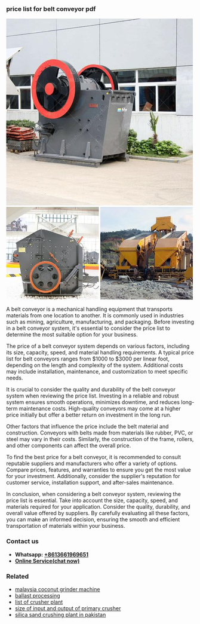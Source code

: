 <h3>price list for belt conveyor pdf</h3><img src='1708587172.jpg' alt=''><p>A belt conveyor is a mechanical handling equipment that transports materials from one location to another. It is commonly used in industries such as mining, agriculture, manufacturing, and packaging. Before investing in a belt conveyor system, it's essential to consider the price list to determine the most suitable option for your business.</p><p>The price of a belt conveyor system depends on various factors, including its size, capacity, speed, and material handling requirements. A typical price list for belt conveyors ranges from $1000 to $3000 per linear foot, depending on the length and complexity of the system. Additional costs may include installation, maintenance, and customization to meet specific needs.</p><p>It is crucial to consider the quality and durability of the belt conveyor system when reviewing the price list. Investing in a reliable and robust system ensures smooth operations, minimizes downtime, and reduces long-term maintenance costs. High-quality conveyors may come at a higher price initially but offer a better return on investment in the long run.</p><p>Other factors that influence the price include the belt material and construction. Conveyors with belts made from materials like rubber, PVC, or steel may vary in their costs. Similarly, the construction of the frame, rollers, and other components can affect the overall price.</p><p>To find the best price for a belt conveyor, it is recommended to consult reputable suppliers and manufacturers who offer a variety of options. Compare prices, features, and warranties to ensure you get the most value for your investment. Additionally, consider the supplier's reputation for customer service, installation support, and after-sales maintenance.</p><p>In conclusion, when considering a belt conveyor system, reviewing the price list is essential. Take into account the size, capacity, speed, and materials required for your application. Consider the quality, durability, and overall value offered by suppliers. By carefully evaluating all these factors, you can make an informed decision, ensuring the smooth and efficient transportation of materials within your business.</p><h3>Contact us</h3><ul><li><strong>Whatsapp:&nbsp;<a href="https://wa.me/8613661969651">+8613661969651</a></strong></li><li><a href="https://swt.shibang-china.com/?git&amp;zhl&amp;price list for belt conveyor pdf"><strong>Online Service(chat now)</strong></a></li></ul><h3>Related</h3><ul><li><a href='malaysia coconut grinder machine.md'>malaysia coconut grinder machine</a></li><li><a href='ballast processing.md'>ballast processing</a></li><li><a href='list of crusher plant.md'>list of crusher plant</a></li><li><a href='size of input and output of primary crusher.md'>size of input and output of primary crusher</a></li><li><a href='silica sand crushing plant in pakistan.md'>silica sand crushing plant in pakistan</a></li></ul>
